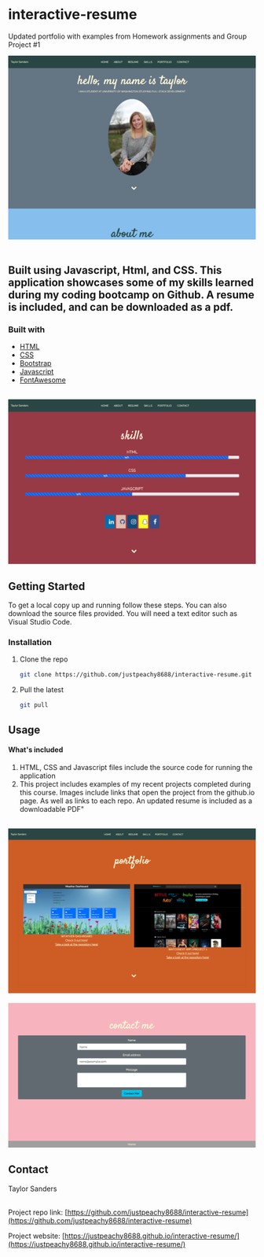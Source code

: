 # interactive-resume

Updated portfolio with examples from Homework assignments and Group Project #1

![Example Screenshot](assets/images/index1.png)
<br><br>

## Built using Javascript, Html, and CSS. This application showcases some of my skills learned during my coding bootcamp on Github. A resume is included, and can be downloaded as a pdf.

### Built with

* [HTML](https://www.w3schools.com/)
* [CSS](https://www.w3schools.com/)
* [Bootstrap](https://getbootstrap.com/docs/4.3/getting-started/introduction/)
* [Javascript](https://www.w3schools.com/)
* [FontAwesome](https://fontawesome.com/)
<br><br>

![Example Screenshot](assets/images/skills4.png)
<!-- GETTING STARTED -->
## Getting Started

To get a local copy up and running follow these steps. You can also download the source files provided. You will need a text editor such as Visual Studio Code.

### Installation

1. Clone the repo
   ```sh
   git clone https://github.com/justpeachy8688/interactive-resume.git
   ```
2. Pull the latest
   ```sh
   git pull
   ```
<!-- USAGE-->
## Usage

#### What's included

1. HTML, CSS and Javascript files include the source code for running the application
2. This project includes examples of my recent projects completed during this course. Images include links that open the project from the github.io page. As well as links to each repo. An updated resume is included as a downloadable PDF"
<br><br>

![Example Screenshot](assets/images/portfolio5.png)
<br><br>
![Example Screenshot](assets/images/contact6.png)
<!--CONTACT-->
## Contact

Taylor Sanders
<br><br>


Project repo link: [https://github.com/justpeachy8688/interactive-resume](https://github.com/justpeachy8688/interactive-resume)

Project website: [https://justpeachy8688.github.io/interactive-resume/](https://justpeachy8688.github.io/interactive-resume/)